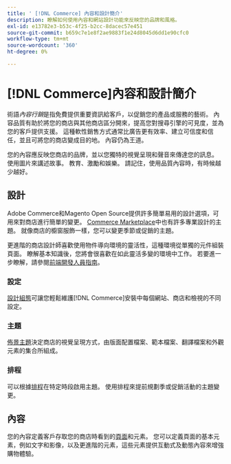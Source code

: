 ```yaml
---
title: ' [!DNL Commerce] 內容和設計簡介'
description: 瞭解如何使用內容和網站設計功能來反映您的品牌和風格。
exl-id: e13782e3-b53c-4f25-b2cc-8dacec57e451
source-git-commit: b659c7e1e8f2ae9883f1e24d8045d6dd1e90cfc0
workflow-type: tm+mt
source-wordcount: '360'
ht-degree: 0%

---
```


# [!DNL Commerce]內容和設計簡介

術語&#x200B;_內容行銷_&#x200B;是指免費提供重要資訊給客戶，以促銷您的產品或服務的藝術。 內容品質有助於將您的商店與其他商店區分開來，提高您對搜尋引擎的可見度，並為您的客戶提供支援。 這種軟性銷售方式通常比廣告更有效率、建立可信度和信任，並且可將您的商店變成目的地。 內容仍為王道。

您的內容應反映您商店的品牌，並以您獨特的視覺呈現和聲音來傳達您的訊息。 使用圖片來講述故事。 教育、激勵和娛樂。 請記住，使用品質內容時，有時候越少越好。

## 設計

Adobe Commerce和Magento Open Source提供許多簡單易用的設計選項，可用來對商店進行簡單的變更。 [Commerce Marketplace](../getting-started/commerce-marketplace.md)中也有許多專業設計的主題。 就像商店的櫥窗服飾一樣，您可以變更季節或促銷的主題。

更進階的商店設計師喜歡使用物件導向環境的靈活性，這種環境從單獨的元件組裝頁面。 瞭解基本知識後，您將會很喜歡在如此靈活多變的環境中工作。 若要進一步瞭解，請參閱[前端開發人員指南][1]。

### 設定

[設計組態](configuration.md)可讓您輕鬆維護[!DNL Commerce]安裝中每個網站、商店和檢視的不同設定。

### 主題

[佈景主題](themes.md)決定商店的視覺呈現方式，由版面配置檔案、範本檔案、翻譯檔案和外觀元素的集合所組成。

### 排程

可以根據[排程](schedule.md)在特定時段啟用主題。 使用排程來提前規劃季或促銷活動的主題變更。

## 內容

您的內容定義客戶存取您的商店時看到的[頁面](pages.md)和元素。 您可以定義頁面的基本元素，例如文字和影像，以及更進階的元素，這些元素提供互動式及動態內容來增強購物體驗。

[1]: https://developer.adobe.com/commerce/frontend-core/guide/

